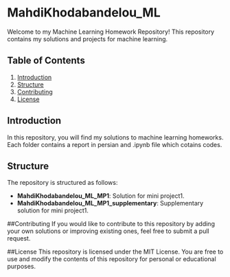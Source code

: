 # MahdiKhodabandelou_ML
Welcome to my Machine Learning Homework Repository! This repository contains my solutions and projects for machine learning.

## Table of Contents

1. [Introduction](#introduction)
2. [Structure](#structure)
3. [Contributing](#contributing)
4. [License](#license)

## Introduction

In this repository, you will find my solutions to machine learning homeworks. Each folder contains a report in persian and .ipynb file which cotains codes.

## Structure

The repository is structured as follows:

- **MahdiKhodabandelou_ML_MP1**: Solution for mini project1.
- **MahdiKhodabandelou_ML_MP1_supplementary**: Supplementary solution for mini project1.


##Contributing
If you would like to contribute to this repository by adding your own solutions or improving existing ones, feel free to submit a pull request.

##License
This repository is licensed under the MIT License. You are free to use and modify the contents of this repository for personal or educational purposes.
